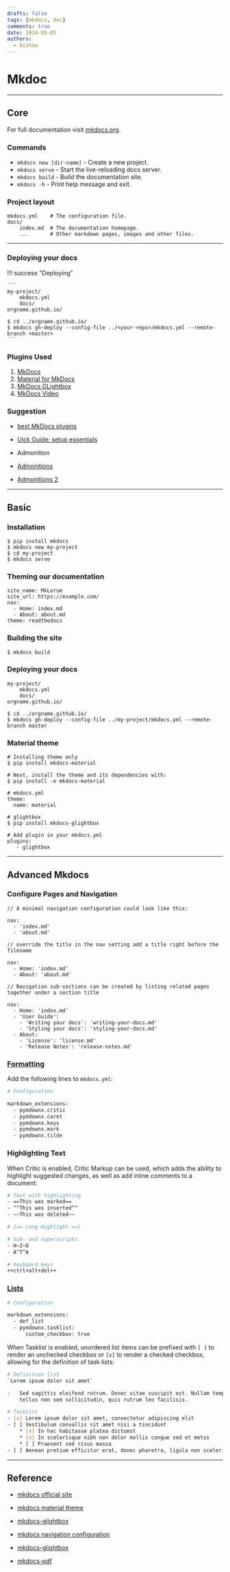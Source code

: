 ```yaml
---
drafts: false
tags: [mkdocs, doc]
comments: true
date: 2024-05-05
authors:
  - bishow
---
```



# Mkdoc

<!-- more -->

---


## Core

For full documentation visit [mkdocs.org](https://www.mkdocs.org).

### Commands

* `mkdocs new [dir-name]` - Create a new project.
* `mkdocs serve` - Start the live-reloading docs server.
* `mkdocs build` - Build the documentation site.
* `mkdocs -h` - Print help message and exit.

### Project layout

    mkdocs.yml    # The configuration file.
    docs/
        index.md  # The documentation homepage.
        ...       # Other markdown pages, images and other files.


---

### Deploying your docs

!!! success "Deploying"

    ```
    my-project/
        mkdocs.yml
        docs/
    orgname.github.io/

    $ cd ../orgname.github.io/
    $ mkdocs gh-deploy --config-file ../<your-repo>/mkdocs.yml --remote-branch <master>
    ```

### Plugins Used

1. [MkDocs](https://www.mkdocs.org/)
2. [Material for MkDocs](https://squidfunk.github.io/mkdocs-material/getting-started/)
3. [MkDocs GLightbox](https://github.com/blueswen/mkdocs-glightbox)
4. [MkDocs Video](https://pypi.org/project/mkdocs-video/)

### Suggestion

- [best MkDocs plugins](https://chrieke.medium.com/the-best-mkdocs-plugins-and-customizations-fc820eb19759)
- [Uick Guide: setup essentials](https://squidfunk.github.io/mkdocs-material/setup/adding-a-git-repository/)

- Admonition
- [Admonitions](https://squidfunk.github.io/mkdocs-material/reference/admonitions/)
- [Admonitions 2](https://squidfunk.github.io/mkdocs-material/setup/extensions/python-markdown/#admonition)

---


## Basic

### Installation
```
$ pip install mkdocs
$ mkdocs new my-project
$ cd my-project
$ mkdocs serve
```

### Theming our documentation

```
site_name: MkLorum
site_url: https://example.com/
nav:
  - Home: index.md
  - About: about.md
theme: readthedocs
```

### Building the site

```
$ mkdocs build
```

### Deploying your docs
```
my-project/
    mkdocs.yml
    docs/
orgname.github.io/

$ cd ../orgname.github.io/
$ mkdocs gh-deploy --config-file ../my-project/mkdocs.yml --remote-branch master
```

### Material theme

```
# Installing theme only
$ pip install mkdocs-material

# Next, install the theme and its dependencies with:
$ pip install -e mkdocs-material

# mkdocs.yml
theme:
  name: material

# glightbox
$ pip install mkdocs-glightbox

# Add plugin in your mkdocs.yml
plugins:
   - glightbox
```


---

## Advanced Mkdocs

### Configure Pages and Navigation

```
// A minimal navigation configuration could look like this:

nav:
  - 'index.md'
  - 'about.md'
```

```
// override the title in the nav setting add a title right before the filename

nav:
  - Home: 'index.md'
  - About: 'about.md'
```

```
// Navigation sub-sections can be created by listing related pages together under a section title

nav:
  - Home: 'index.md'
  - 'User Guide':
    - 'Writing your docs': 'writing-your-docs.md'
    - 'Styling your docs': 'styling-your-docs.md'
  - About:
    - 'License': 'license.md'
    - 'Release Notes': 'release-notes.md'
```

### [Formatting](https://squidfunk.github.io/mkdocs-material/reference/formatting/)

Add the following lines to `mkdocs.yml`:

```bash
# Configuration

markdown_extensions:
  - pymdownx.critic
  - pymdownx.caret
  - pymdownx.keys
  - pymdownx.mark
  - pymdownx.tilde
```

### Highlighting Text

When Critic is enabled, Critic Markup can be used, which adds the ability to highlight suggested changes, as well as add inline comments to a document:

```bash
# Text with highlighting
- ==This was marked==
- ^^This was inserted^^
- ~~This was deleted~~

# {== Long Highlight ==}

# Sub- and superscripts
- H~2~O
- A^T^A

# Keyboard keys
++ctrl+alt+del++
```

### [Lists](https://squidfunk.github.io/mkdocs-material/reference/lists/)

```bash
# Configuration

markdown_extensions:
  - def_list
  - pymdownx.tasklist:
      custom_checkbox: true
```

When Tasklist is enabled, unordered list items can be prefixed with `[ ]` to render an unchecked checkbox or `[x]` to render a checked checkbox, allowing for the definition of task lists:

```bash
# Definition list
`Lorem ipsum dolor sit amet`

:   Sed sagittis eleifend rutrum. Donec vitae suscipit est. Nullam tempus
    tellus non sem sollicitudin, quis rutrum leo facilisis.

# TaskList
- [x] Lorem ipsum dolor sit amet, consectetur adipiscing elit
- [ ] Vestibulum convallis sit amet nisi a tincidunt
    * [x] In hac habitasse platea dictumst
    * [x] In scelerisque nibh non dolor mollis congue sed et metus
    * [ ] Praesent sed risus massa
- [ ] Aenean pretium efficitur erat, donec pharetra, ligula non scelerisque
```

---

## Reference
- [mkdocs official site](https://www.mkdocs.org/getting-started/)
- [mkdocs material theme](https://squidfunk.github.io/mkdocs-material/getting-started/)
- [mkdocs-glightbox](https://github.com/blueswen/mkdocs-glightbox)

- [mkdocs navigation configuration](https://www.mkdocs.org/user-guide/writing-your-docs/)
- [mkdocs-glightbox](https://blueswen.github.io/mkdocs-glightbox/caption/caption/)
- [mkdocs-pdf](https://pypi.org/project/mkdocs-pdf/)
